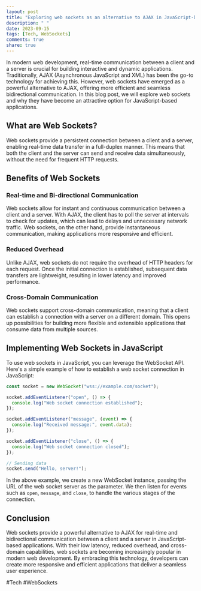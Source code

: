 ```yaml
---
layout: post
title: "Exploring web sockets as an alternative to AJAX in JavaScript-based applications"
description: " "
date: 2023-09-15
tags: [Tech, WebSockets]
comments: true
share: true
---
```


In modern web development, real-time communication between a client and a server is crucial for building interactive and dynamic applications. Traditionally, AJAX (Asynchronous JavaScript and XML) has been the go-to technology for achieving this. However, web sockets have emerged as a powerful alternative to AJAX, offering more efficient and seamless bidirectional communication. In this blog post, we will explore web sockets and why they have become an attractive option for JavaScript-based applications.

## What are Web Sockets? ##

Web sockets provide a persistent connection between a client and a server, enabling real-time data transfer in a full-duplex manner. This means that both the client and the server can send and receive data simultaneously, without the need for frequent HTTP requests.

## Benefits of Web Sockets ##

### Real-time and Bi-directional Communication ###

Web sockets allow for instant and continuous communication between a client and a server. With AJAX, the client has to poll the server at intervals to check for updates, which can lead to delays and unnecessary network traffic. Web sockets, on the other hand, provide instantaneous communication, making applications more responsive and efficient.

### Reduced Overhead ###

Unlike AJAX, web sockets do not require the overhead of HTTP headers for each request. Once the initial connection is established, subsequent data transfers are lightweight, resulting in lower latency and improved performance.

### Cross-Domain Communication ###

Web sockets support cross-domain communication, meaning that a client can establish a connection with a server on a different domain. This opens up possibilities for building more flexible and extensible applications that consume data from multiple sources.

## Implementing Web Sockets in JavaScript ##

To use web sockets in JavaScript, you can leverage the WebSocket API. Here's a simple example of how to establish a web socket connection in JavaScript:

```javascript
const socket = new WebSocket("wss://example.com/socket");

socket.addEventListener("open", () => {
  console.log("Web socket connection established");
});

socket.addEventListener("message", (event) => {
  console.log("Received message:", event.data);
});

socket.addEventListener("close", () => {
  console.log("Web socket connection closed");
});

// Sending data
socket.send("Hello, server!");
```

In the above example, we create a new WebSocket instance, passing the URL of the web socket server as the parameter. We then listen for events such as `open`, `message`, and `close`, to handle the various stages of the connection.

## Conclusion ##

Web sockets provide a powerful alternative to AJAX for real-time and bidirectional communication between a client and a server in JavaScript-based applications. With their low latency, reduced overhead, and cross-domain capabilities, web sockets are becoming increasingly popular in modern web development. By embracing this technology, developers can create more responsive and efficient applications that deliver a seamless user experience.

#Tech #WebSockets
